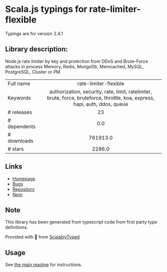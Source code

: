 
# Scala.js typings for rate-limiter-flexible

Typings are for version 2.4.1

## Library description:
Node.js rate limiter by key and protection from DDoS and Brute-Force attacks in process Memory, Redis, MongoDb, Memcached, MySQL, PostgreSQL, Cluster or PM

|                    |                 |
| ------------------ | :-------------: |
| Full name          | rate-limiter-flexible |
| Keywords           | authorization, security, rate, limit, ratelimter, brute, force, bruteforce, throttle, koa, express, hapi, auth, ddos, queue |
| # releases         | 23 |
| # dependents       | 0.0 |
| # downloads        | 761913.0 |
| # stars            | 2286.0 |

## Links
- [Homepage](https://github.com/animir/node-rate-limiter-flexible#readme)
- [Bugs](https://github.com/animir/node-rate-limiter-flexible/issues)
- [Repository](https://github.com/animir/node-rate-limiter-flexible)
- [Npm](https://www.npmjs.com/package/rate-limiter-flexible)
    


## Note
This library has been generated from typescript code from first party type definitions.

Provided with :purple_heart: from [ScalablyTyped](https://github.com/oyvindberg/ScalablyTyped)

## Usage
See [the main readme](../../readme.md) for instructions.


